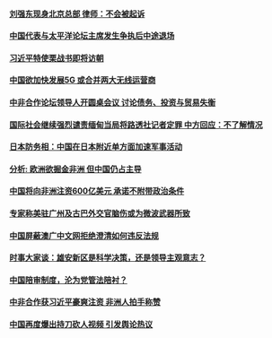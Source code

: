 #### [刘强东现身北京总部 律师：不会被起诉](../pages/zyyyoeqqvi/4556931.md) 

#### [中国代表与太平洋论坛主席发生争执后中途退场](../pages/zyyyoeqqvi/4556912.md) 

#### [习近平特使栗战书即将访朝](../pages/zyyyoeqqvi/4556874.md) 

#### [中国欲加快发展5G 或合并两大无线运营商](../pages/zyyyoeqqvi/4556814.md) 

#### [中非合作论坛领导人开圆桌会议 讨论债务、投资与贸易失衡](../pages/zyyyoeqqvi/4556771.md) 

#### [国际社会继续强烈谴责缅甸当局将路透社记者定罪 中方回应：不了解情况](../pages/zyyyoeqqvi/4556741.md) 

#### [日本防务相：中国在日本附近单方面加速军事活动](../pages/zyyyoeqqvi/4556726.md) 

#### [分析: 欧洲欲掘金非洲 但中国仍占主导](../pages/zyyyoeqqvi/4556225.md) 

#### [中国将向非洲注资600亿美元 承诺不附带政治条件](../pages/zyyyoeqqvi/4556161.md) 

#### [专家称美驻广州及古巴外交官脑伤或为微波武器所致](../pages/zyyyoeqqvi/4555824.md) 

#### [中国屏蔽澳广中文网拒绝澄清如何违反法规](../pages/zyyyoeqqvi/4555799.md) 

#### [时事大家谈：雄安新区是科学决策，还是领导主观意志？](../pages/zyyyoeqqvi/4555691.md) 

#### [中国陪审制度，沦为党管法陪衬？](../pages/zyyyoeqqvi/4555624.md) 

#### [中非合作获习近平豪爽注资 非洲人拍手称赞](../pages/zyyyoeqqvi/4555609.md) 

#### [中国再度爆出持刀砍人视频 引发舆论热议](../pages/zyyyoeqqvi/4555471.md) 

